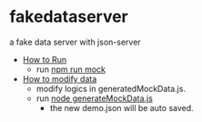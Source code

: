 # fakedataserver
a fake data server with json-server

- [How to Run](#how-to-run)
  - run [npm run mock](#npm-run-mock)
- [How to modify data](#how-to-modify-data)
  - modify logics in generatedMockData.js.
  - run [node generateMockData.js](#node-generate)
  	- the new demo.json will be auto saved.